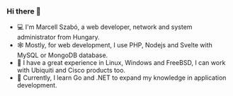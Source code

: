 ### Hi there 👋

- 💻 I'm Marcell Szabó, a web developer, network and system administrator from Hungary.
- 🕸 Mostly, for web development, I use PHP, Nodejs and Svelte with MySQL or MongoDB database.
- 🐧 I have a great experience in Linux, Windows and FreeBSD, I can work with Ubiquiti and Cisco products too.
- 🌱 Currently, I learn Go and .NET to expand my knowledge in application development.
